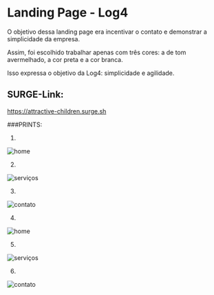# Landing Page - Log4

O objetivo dessa landing page era incentivar o contato e demonstrar a simplicidade da empresa.

Assim, foi escolhido trabalhar apenas com três cores: a de tom avermelhado, a cor preta e a cor branca.

Isso expressa o objetivo da Log4: simplicidade e agilidade.

## SURGE-Link:

https://attractive-children.surge.sh


###PRINTS:

01.

![home](https://github.com/future4code/lovelace-landing-page20/blob/master/prints/01.png)

02.

![serviços](https://github.com/future4code/lovelace-landing-page20/blob/master/prints/02.png)

03.

![contato](https://github.com/future4code/lovelace-landing-page20/blob/master/prints/03.png)

04.

![home](https://github.com/future4code/lovelace-landing-page20/blob/master/prints/04.png)

05.

![serviços](https://github.com/future4code/lovelace-landing-page20/blob/master/prints/05.png)

06.

![contato](https://github.com/future4code/lovelace-landing-page20/blob/master/prints/06.png)


